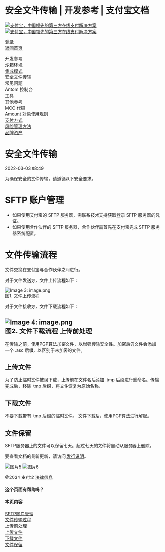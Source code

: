 安全文件传输 | 开发参考 | 支付宝文档
===============

[![支付宝，中国领先的第三方在线支付解决方案](https://ac.alipay.com/storage/2024/3/26/d66c43c0-440d-4c97-9976-f2028a2c8c5e.svg)![支付宝，中国领先的第三方在线支付解决方案](https://ac.alipay.com/storage/2024/3/26/a48bd336-aea0-4f16-bf83-616eacbb4434.svg)](/docs/)

[登录](https://global.alipay.com/ilogin/account_login.htm?goto=https%3A%2F%2Fglobal.alipay.com%2Fdocs%2Fac%2Fref%2Fxgcpey)  
[返回首页](../../)  

开发参考  
[沙箱环境](/docs/ac/ref/sandbox)  
[集成模式](/docs/ac/ref/oy9921)  
[安全文件传输](/docs/ac/ref/xgcpey)  
常见问题  
Antom 控制台  
工具  
其他参考  
[MCC 代码](/docs/ac/ref/mcccodes)  
[Amount 对象使用规则](/docs/ac/ref/cc)  
[支付方式](/docs/ac/ref/payment_method)  
[风险管理方法](/docs/ac/ref/risk_methods)  
[品牌资产](/docs/ac/ref/brandasset)  

安全文件传输
========================

2022-03-03 08:49

为确保安全的文件传输，请遵循以下安全要求。

SFTP 账户管理
========================

- 如果使用支付宝的 SFTP 服务器，需联系技术支持获取登录 SFTP 服务器的凭证。
- 如果使用合作伙伴的 SFTP 服务器，合作伙伴需首先在支付宝完成 SFTP 服务器系统配置。

文件传输流程
======================

文件交换在支付宝与合作伙伴之间进行。

对于文件发送方，文件上传流程如下：

![Image 3: image.png](https://cdn.nlark.com/yuque/0/2020/png/561635/1592968688402-1ec1a500-5e3b-4b6f-a4be-4e54787209f9.png)  
图1. 文件上传流程

对于文件接收方，文件下载流程如下：

![Image 4: image.png](https://cdn.nlark.com/yuque/0/2020/png/561635/1592968688878-c4c8296e-36f9-4ae3-a751-19305faa92ee.png)  
图2. 文件下载流程
上传前处理
----------------
在传输之前，使用PGP算法加密文件，以增强传输安全性。加密后的文件会添加一个 .asc 后缀，以区别于未加密的文件。

上传文件
------------
为了防止临时文件被误下载，上传前在文件名后添加 .tmp 后缀进行重命名。传输完成后，移除 .tmp 后缀，将文件恢复为原始名称。

下载文件
------------
不要下载带有 .tmp 后缀的临时文件。
文件下载后，使用PGP算法进行解密。

文件保留
------------
SFTP服务器上的文件可以保留七天。超过七天的文件将自动从服务器上删除。

要查看文档的最新更新，请访问 [发行说明](https://global.alipay.com/docs/releasenotes)。

![图片5](https://ac.alipay.com/storage/2021/5/20/19b2c126-9442-4f16-8f20-e539b1db482a.png) ![图片6](https://ac.alipay.com/storage/2021/5/20/e9f3f154-dbf0-455f-89f0-b3d4e0c14481.png)

@2024 支付宝 [法律信息](https://global.alipay.com/docs/ac/platform/membership)

#### 这个页面有帮助吗？
#### 本页内容
[SFTP账户管理](#SBPHU "SFTP账户管理")  
[文件传输过程](#5vNKc "文件传输过程")  
[上传前处理](#281Mi "上传前处理")  
[上传文件](#MbQ9V "上传文件")  
[下载文件](#3Z3S6 "下载文件")  
[文件保留](#liVdt "文件保留")
